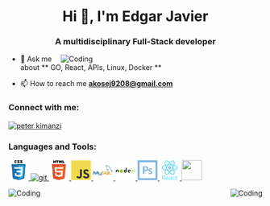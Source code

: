 <h1 align="center">Hi 👋, I'm Edgar Javier</h1>
<h3 align="center">A multidisciplinary Full-Stack developer</h3>
<img align="right" alt="Coding" width="400" src="https://github-readme-streak-stats.herokuapp.com/?user=akosej&" alt="akosej" />

- 💬 Ask me about ** GO, React, APIs, Linux, Docker **

- 📫 How to reach me **akosej9208@gmail.com**


<h3 align="left">Connect with me:</h3>
<p align="left">

<a href="https://www.linkedin.com/in/edgar-javier-ph/" target="blank"><img align="center" src="https://raw.githubusercontent.com/rahuldkjain/github-profile-readme-generator/master/src/images/icons/Social/linked-in-alt.svg" alt="peter kimanzi" height="30" width="40" /></a>
</p>

<h3 align="left">Languages and Tools:</h3>
<p align="left"><a href="https://www.w3schools.com/css/" target="_blank" rel="noreferrer"> <img src="https://raw.githubusercontent.com/devicons/devicon/master/icons/css3/css3-original-wordmark.svg" alt="css3" width="40" height="40"/> </a> <a href="https://git-scm.com/" target="_blank" rel="noreferrer"> <img src="https://www.vectorlogo.zone/logos/git-scm/git-scm-icon.svg" alt="git" width="40" height="40"/> </a> <a href="https://www.w3.org/html/" target="_blank" rel="noreferrer"> <img src="https://raw.githubusercontent.com/devicons/devicon/master/icons/html5/html5-original-wordmark.svg" alt="html5" width="40" height="40"/> </a> <a href="https://developer.mozilla.org/en-US/docs/Web/JavaScript" target="_blank" rel="noreferrer"> <img src="https://raw.githubusercontent.com/devicons/devicon/master/icons/javascript/javascript-original.svg" alt="javascript" width="40" height="40"/> </a> <a href="https://www.mysql.com/" target="_blank" rel="noreferrer"> <img src="https://raw.githubusercontent.com/devicons/devicon/master/icons/mysql/mysql-original-wordmark.svg" alt="mysql" width="40" height="40"/> </a>  <a href="https://nodejs.org" target="_blank" rel="noreferrer"> <img src="https://raw.githubusercontent.com/devicons/devicon/master/icons/nodejs/nodejs-original-wordmark.svg" alt="nodejs" width="40" height="40"/> </a> <a href="https://www.photoshop.com/en" target="_blank" rel="noreferrer"> <img src="https://raw.githubusercontent.com/devicons/devicon/master/icons/photoshop/photoshop-line.svg" alt="photoshop" width="40" height="40"/> </a> <a href="https://reactjs.org/" target="_blank" rel="noreferrer"> <img src="https://raw.githubusercontent.com/devicons/devicon/master/icons/react/react-original-wordmark.svg" alt="react" width="40" height="40"/> </a><a href="https://reactnative.dev/" target="_blank" rel="noreferrer"> <img height="40" width="40" src="https://cdn.jsdelivr.net/npm/simple-icons@v9/icons/go.svg" /> </a> </p>

<img  align="left" alt="Coding" width="400" src="https://github-readme-stats.vercel.app/api?username=akosej&show_icons=true" alt="akosej" />
<img  align="right" alt="Coding" src="https://github-readme-stats.vercel.app/api/top-langs/?username=akosej&layout=donut" alt="akosej" />

